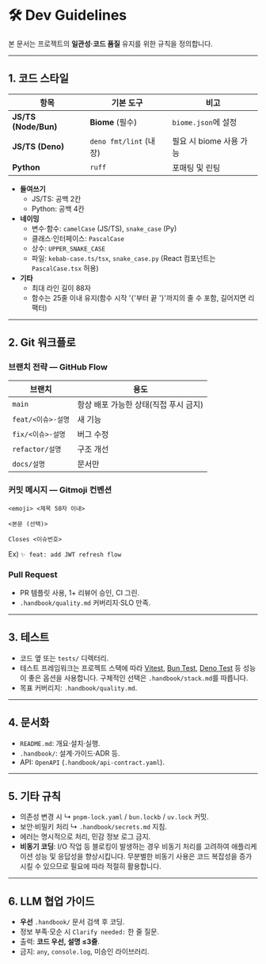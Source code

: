 # 🛠️ Dev Guidelines

본 문서는 프로젝트의 **일관성·코드 품질** 유지를 위한 규칙을 정의합니다.

---

## 1. 코드 스타일

| 항목 | 기본 도구 | 비고 |
|------|----------|------|
| **JS/TS (Node/Bun)** | **Biome** (필수) | `biome.json`에 설정 |
| **JS/TS (Deno)**     | `deno fmt/lint` (내장) | 필요 시 biome 사용 가능 |
| **Python**           | `ruff` | 포매팅 및 린팅 |

- **들여쓰기**  
  - JS/TS: 공백 2칸  
  - Python: 공백 4칸  
- **네이밍**  
  - 변수·함수: `camelCase` (JS/TS), `snake_case` (Py)  
  - 클래스·인터페이스: `PascalCase`  
  - 상수: `UPPER_SNAKE_CASE`  
  - 파일: `kebab-case.ts/tsx`, `snake_case.py` (React 컴포넌트는 `PascalCase.tsx` 허용)
- **기타**  
  - 최대 라인 길이 88자  
  - 함수는 25줄 이내 유지(함수 시작 '{'부터 끝 '}'까지의 줄 수 포함, 길어지면 리팩터)

---

## 2. Git 워크플로

### 브랜치 전략 — GitHub Flow

| 브랜치 | 용도 |
|--------|------|
| `main` | 항상 배포 가능한 상태(직접 푸시 금지) |
| `feat/<이슈>-설명` | 새 기능 |
| `fix/<이슈>-설명`  | 버그 수정 |
| `refactor/설명`    | 구조 개선 |
| `docs/설명`        | 문서만 |

### 커밋 메시지 — **Gitmoji** 컨벤션

```text
<emoji> <제목 50자 이내>

<본문 (선택)>

Closes <이슈번호>
```

Ex) `✨ feat: add JWT refresh flow`

### Pull Request

- PR 템플릿 사용, 1+ 리뷰어 승인, CI 그린.
- `.handbook/quality.md` 커버리지·SLO 만족.

---

## 3. 테스트

- 코드 옆 또는 `tests/` 디렉터리.
- 테스트 프레임워크는 프로젝트 스택에 따라 [Vitest](https://vitest.dev/), [Bun Test](https://bun.sh/docs/test/writing), [Deno Test](https://deno.land/manual@v1.37/basics/testing) 등 성능이 좋은 옵션을 사용합니다. 구체적인 선택은 `.handbook/stack.md`를 따릅니다.
- 목표 커버리지: `.handbook/quality.md`.

---

## 4. 문서화

- `README.md`: 개요·설치·실행.
- `.handbook/`: 설계·가이드·ADR 등.
- API: `OpenAPI` (`.handbook/api-contract.yaml`).

---

## 5. 기타 규칙

- 의존성 변경 시 ↳ `pnpm-lock.yaml` / `bun.lockb` / `uv.lock` 커밋.  
- 보안·비밀키 처리 ↳ `.handbook/secrets.md` 지침.  
- 에러는 명시적으로 처리, 민감 정보 로그 금지.
- **비동기 코딩**: I/O 작업 등 블로킹이 발생하는 경우 비동기 처리를 고려하여 애플리케이션 성능 및 응답성을 향상시킵니다. 무분별한 비동기 사용은 코드 복잡성을 증가시킬 수 있으므로 필요에 따라 적절히 활용합니다.

---

## 6. LLM 협업 가이드

- **우선** `.handbook/` 문서 검색 후 코딩.  
- 정보 부족·모순 시 `Clarify needed:` 한 줄 질문.  
- 출력: **코드 우선, 설명 ≤3줄**.  
- 금지: `any`, `console.log`, 미승인 라이브러리.
